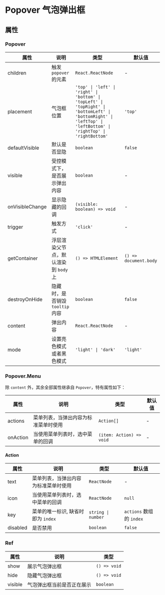 # Popover 气泡弹出框

<code src="./demos/index.tsx"></code>

## 属性

### Popover

| 属性            | 说明                                 | 类型                                                                                                                                                             | 默认值                |
| --------------- | ------------------------------------ | ---------------------------------------------------------------------------------------------------------------------------------------------------------------- | --------------------- |
| children        | 触发 `popover` 的元素                | `React.ReactNode`                                                                                                                                                | -                     |
| placement       | 气泡框位置                           | `'top' \| 'left' \| 'right' \| 'bottom' \| 'topLeft' \| 'topRight' \| 'bottomLeft' \| 'bottomRight' \| 'leftTop' \| 'leftBottom' \| 'rightTop' \| 'rightBottom'` | `'top'`               |
| defaultVisible  | 默认是否显隐                         | `boolean`                                                                                                                                                        | `false`               |
| visible         | 受控模式下，是否展示弹出内容         | `boolean`                                                                                                                                                        | -                     |
| onVisibleChange | 显示隐藏的回调                       | `(visible: boolean) => void`                                                                                                                                     | -                     |
| trigger         | 触发方式                             | `'click'`                                                                                                                                                        | -                     |
| getContainer    | 浮层渲染父节点，默认渲染到 `body` 上 | `() => HTMLElement`                                                                                                                                              | `() => document.body` |
| destroyOnHide   | 隐藏时，是否销毁 `tooltip` 内容      | `boolean`                                                                                                                                                        | `false`               |
| content         | 弹出内容                             | `React.ReactNode`                                                                                                                                                | -                     |
| mode            | 设置亮色模式或者黑色模式             | `'light' \| 'dark'`                                                                                                                                              | `'light'`             |

### Popover.Menu

除 `content` 外，其余全部属性继承自 `Popover`，特有属性如下：

| 属性     | 说明                                 | 类型                     | 默认值 |
| -------- | ------------------------------------ | ------------------------ | ------ |
| actions  | 菜单列表，当弹出内容为标准菜单时使用 | `Action[]`               | -      |
| onAction | 当使用菜单列表时，选中菜单的回调     | `(item: Action) => void` | -      |

#### Action

| 属性     | 说明                                 | 类型               | 默认值                   |
| -------- | ------------------------------------ | ------------------ | ------------------------ |
| text     | 菜单列表，当弹出内容为标准菜单时使用 | `ReactNode`        | -                        |
| icon     | 当使用菜单列表时，选中菜单的回调     | `ReactNode`        | `null`                   |
| key      | 菜单的唯一标识, 缺省时即为 `index`   | `string \| number` | `actions` 数组的 `index` |
| disabled | 是否禁用                             | `boolean`          | `false`                  |

### Ref

| 属性    | 说明                       | 类型         |
| ------- | -------------------------- | ------------ |
| show    | 展示气泡弹出框             | `() => void` |
| hide    | 隐藏气泡弹出框             | `() => void` |
| visible | 气泡弹出框当前是否正在展示 | `boolean`    |
